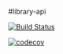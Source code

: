 #library-api

[![Build Status](https://www.travis-ci.com/Andrew-2609/library-api.svg?branch=main)](https://www.travis-ci.com/Andrew-2609/library-api)

[![codecov](https://codecov.io/gh/Andrew-2609/library-api/branch/main/graph/badge.svg?token=7QLVDP1ZNR)](https://codecov.io/gh/Andrew-2609/library-api)